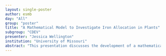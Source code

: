 ```yaml
---
layout: single-poster
author: esmb
day: "All"
group: "poster"
title: "A Mathematical Model to Investigate Iron Allocation in Plants"
subgroup: "CDEV"
presenter: "Jessica Wellington"
institution: "University of Missouri"
abstract: "This presentation discusses the development of a mathematical model to study the mobilization of nutrients in plants – specifically iron. The development of the model involved the combined use of biological principles and the theory of ordinary differential equations. The model merges both biological and mathematical principles to construct a nutrient allocation model that can accurately reproduce experimental data. At each step of the model development process, we will discuss how the principles from both fields worked together to resolve the problems we faced while building a model that produces biologically meaningful results. We demonstrate that the model can be used as a virtual laboratory to study the plant’s response to changes in iron availability in the soil. The quantitative results from the simulations give insights into how to design future lab experiments (predictive biology). The motivation for building the model is the hope that further understanding of the uptake and storage of iron in plants will allow biologists to engineer plants – through precision breeding and gene editing- that can better respond to changes in soil nutrient concentrations."
---
```


